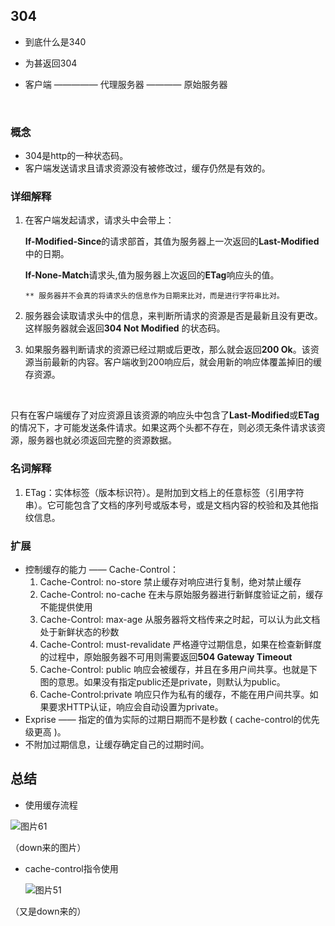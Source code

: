 ## 304

* 到底什么是340

* 为甚返回304

* 客户端 —————  代理服务器 ———— 原始服务器

  ​

### 概念

* 304是http的一种状态码。
* 客户端发送请求且请求资源没有被修改过，缓存仍然是有效的。



### 详细解释

1. 在客户端发起请求，请求头中会带上：

   **If-Modified-Since**的请求部首，其值为服务器上一次返回的**Last-Modified**中的日期。

   **If-None-Match**请求头,值为服务器上次返回的**ETag**响应头的值。

   `** 服务器并不会真的将请求头的信息作为日期来比对，而是进行字符串比对。`

2. 服务器会读取请求头中的信息，来判断所请求的资源是否是最新且没有更改。这样服务器就会返回**304 Not Modified** 的状态码。

3. 如果服务器判断请求的资源已经过期或后更改，那么就会返回**200 Ok**。该资源当前最新的内容。客户端收到200响应后，就会用新的响应体覆盖掉旧的缓存资源。

   ​

只有在客户端缓存了对应资源且该资源的响应头中包含了**Last-Modified**或**ETag**的情况下，才可能发送条件请求。如果这两个头都不存在，则必须无条件请求该资源，服务器也就必须返回完整的资源数据。



### 名词解释

1. ETag：实体标签（版本标识符）。是附加到文档上的任意标签（引用字符串）。它可能包含了文档的序列号或版本号，或是文档内容的校验和及其他指纹信息。



### 扩展

* 控制缓存的能力 —— Cache-Control：
  1. Cache-Control: no-store		       禁止缓存对响应进行复制，绝对禁止缓存
  2. Cache-Control: no-cache                   在未与原始服务器进行新鲜度验证之前，缓存不能提供使用
  3. Cache-Control: max-age                    从服务器将文档传来之时起，可以认为此文档处于新鲜状态的秒数
  4. Cache-Control: must-revalidate       严格遵守过期信息，如果在检查新鲜度的过程中，原始服务器不可用则需要返回**504 Gateway Timeout**
  5. Cache-Control: public                         响应会被缓存，并且在多用户间共享。也就是下图的意思。如果没有指定public还是private，则默认为public。
  6. Cache-Control:private                        响应只作为私有的缓存，不能在用户间共享。如果要求HTTP认证，响应会自动设置为private。
* Exprise  —— 指定的值为实际的过期日期而不是秒数 ( cache-control的优先级更高 )。
* 不附加过期信息，让缓存确定自己的过期时间。



## 总结

* 使用缓存流程

![图片61](/Users/limuran247/Desktop/图片61.png)

（down来的图片）



* cache-control指令使用

  ![图片51](/Users/limuran247/Desktop/图片51.png)

（又是down来的）

